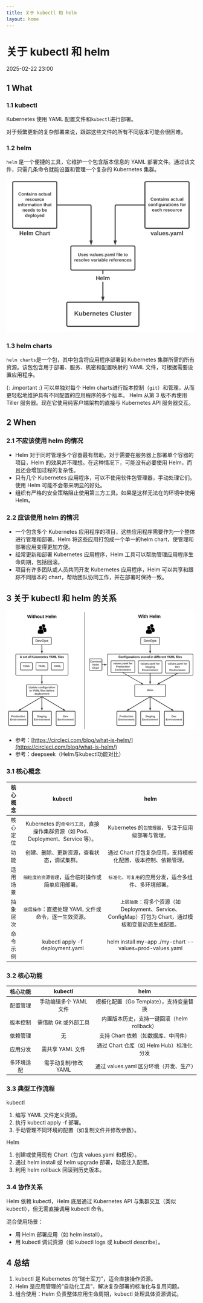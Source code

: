 ```yaml
---
title: 关于 kubectl 和 helm
layout: home
---
```


# 关于 kubectl 和 helm

2025-02-22 23:00

## 1 What

### 1.1 kubectl

Kubernetes 使用 YAML 配置文件和`kubectl`进行部署。

对于频繁更新的复杂部署来说，跟踪这些文件的所有不同版本可能会很困难。

### 1.2 helm

`helm` 是一个便捷的工具，它维护一个包含版本信息的 YAML 部署文件。通过该文件，只需几条命令就能设置和管理一个复杂的 Kubernetes 集群。

![2](assets/images/2025-02-22/2.png)

### 1.3 helm charts

`helm charts`是一个包，其中包含将应用程序部署到 Kubernetes 集群所需的所有资源。该包包含用于部署、服务、机密和配置映射的 YAML 文件，可根据需要设置应用程序。

{: .important :}
可以单独对每个 Helm charts进行版本控制（`git`）和管理，从而更轻松地维护具有不同配置的应用程序的多个版本。
Helm 从第 3 版不再使用 Tiller 服务器。现在它使用纯客户端架构的直接与 Kubernetes API 服务器交互。

## 2 When

### 2.1 不应该使用 helm 的情况

+ Helm 对于同时管理多个容器最有帮助。对于需要在服务器上部署单个容器的项目，Helm 的效果并不理想。在这种情况下，可能没有必要使用 Helm，而且还会增加过程的复杂性。
+ 只有几个 Kubernetes 应用程序，可以不使用软件包管理器，手动处理它们。使用 Helm 可能不会带来明显的好处。
+ 组织有严格的安全策略阻止使用第三方工具。如果是这样无法在的环境中使用 Helm。

### 2.2 应该使用 helm 的情况

+ 一个包含多个 Kubernetes 应用程序的项目，这些应用程序需要作为一个整体进行管理和部署。Helm 将这些应用打包成一个单一的helm chart，使管理和部署应用变得更加方便。
+ 经常更新和部署 Kubernetes 应用程序，Helm 工具可以帮助管理应用程序生命周期，包括回滚。
+ 项目有许多团队或人员共同开发 Kubernetes 应用程序，Helm 可以共享和跟踪不同版本的 chart，帮助团队协同工作，并在部署时保持一致。

## 3 关于 kubectl 和 helm 的关系

![3](assets/images/2025-02-22/3.png)

+ 参考：[https://circleci.com/blog/what-is-helm/](https://circleci.com/blog/what-is-helm/)
+ 参考：deepseek（Helm与kubectl功能对比）

### 3.1 核心概念

核心概念                        | kubectl                   | helm
:-------------------------:|:-------------------------:|:-------------------------:
核心定位| Kubernetes 的`命令行工具`，直接操作集群资源（如 Pod、Deployment、Service 等）。| Kubernetes 的`包管理器`，专注于应用级部署与管理。|
功能 | 创建、删除、更新资源，查看状态，调试集群。| 通过 Chart 打包复杂应用，支持模板化配置、版本控制、依赖管理。|
适用场景 | `细粒度的资源管理`，适合临时操作或简单应用部署。| `标准化、可复用`的应用分发，适合多组件、多环境部署。 |
抽象层次 | `底层操作`：直接处理 YAML 文件或命令，逐一生效资源。| `上层抽象`：将多个资源（如 Deployment、Service、ConfigMap）打包为 Chart，通过模板和变量动态生成配置。 |
命令示例 | kubectl apply -f deployment.yaml | helm install my-app ./my-chart --values=prod-values.yaml|

### 3.2 核心功能

核心功能                        | kubectl                   | helm
:-------------------------:|:-------------------------:|:-------------------------:
配置管理	|手动编辑多个 YAML 文件|	模板化配置（Go Template），支持变量替换|
版本控制	|需借助 Git 或外部工具|	内置版本历史，支持一键回滚（helm rollback）|
依赖管理	|无|	支持 Chart 依赖（如数据库、中间件）|
应用分发	|需共享 YAML 文件|	通过 Chart 仓库（如 Helm Hub）标准化分发|
多环境适配|	需手动复制/修改 YAML|	通过 values.yaml 区分环境（开发、生产）|

### 3.3 典型工作流程

kubectl

1. 编写 YAML 文件定义资源。
2. 执行 kubectl apply -f 部署。
3. 手动管理不同环境的配置（如复制文件并修改参数）。

Helm

1. 创建或使用现有 Chart（包含 values.yaml 和模板）。
2. 通过 helm install 或 helm upgrade 部署，动态注入配置。
3. 利用 helm rollback 回滚到历史版本。

### 3.4 协作关系

Helm 依赖 kubectl，Helm 底层通过 Kubernetes API 与集群交互（类似 kubectl），但无需直接调用 kubectl 命令。

混合使用场景：
+ 用 Helm 部署应用（如 helm install）。
+ 用 kubectl 调试资源（如 kubectl logs 或 kubectl describe）。

## 4 总结

1. kubectl 是 Kubernetes 的“瑞士军刀”，适合直接操作资源。
2. Helm 是应用管理的“自动化工具”，解决复杂部署的标准化与复用问题。
3. 组合使用：Helm 负责整体应用生命周期，kubectl 处理具体资源调试。

